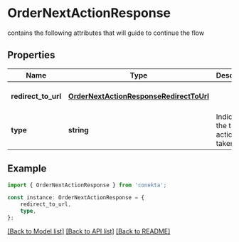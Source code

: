 # OrderNextActionResponse

contains the following attributes that will guide to continue the flow

## Properties

Name | Type | Description | Notes
------------ | ------------- | ------------- | -------------
**redirect_to_url** | [**OrderNextActionResponseRedirectToUrl**](OrderNextActionResponseRedirectToUrl.md) |  | [optional] [default to undefined]
**type** | **string** | Indicates the type of action to be taken | [optional] [default to undefined]

## Example

```typescript
import { OrderNextActionResponse } from 'conekta';

const instance: OrderNextActionResponse = {
    redirect_to_url,
    type,
};
```

[[Back to Model list]](../README.md#documentation-for-models) [[Back to API list]](../README.md#documentation-for-api-endpoints) [[Back to README]](../README.md)

